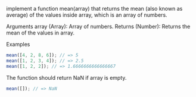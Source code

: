 implement a function mean(array) that returns the mean (also known as average) of the values inside array, which is an array of numbers.

Arguments
array (Array): Array of numbers.
Returns
(Number): Returns the mean of the values in array.

Examples

```js
mean([4, 2, 8, 6]); // => 5
mean([1, 2, 3, 4]); // => 2.5
mean([1, 2, 2]); // => 1.6666666666666667
```

The function should return NaN if array is empty.

```js
mean([]); // => NaN
```

